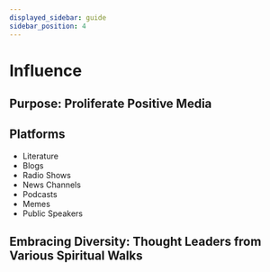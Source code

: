 ```yaml
---
displayed_sidebar: guide
sidebar_position: 4
---
```


# Influence

## Purpose: Proliferate Positive Media

## Platforms

- Literature
- Blogs
- Radio Shows
- News Channels
- Podcasts
- Memes
- Public Speakers

## Embracing Diversity: Thought Leaders from Various Spiritual Walks